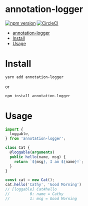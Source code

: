# annotation-logger

[![npm version](https://badge.fury.io/js/annotation-logger.svg)](https://badge.fury.io/js/annotation-logger) [![CircleCI](https://circleci.com/gh/kenju/annotation-logger.svg?style=svg)](https://circleci.com/gh/kenju/annotation-logger)

<!-- TOC -->

- [annotation-logger](#annotation-logger)
- [Install](#install)
- [Usage](#usage)

<!-- /TOC -->

# Install

```bash
yarn add annotation-logger
```

or 

```bash
npm install annotation-logger
```

# Usage

```js
import {
  loggable,
} from 'annotation-logger';

class Cat {
  @loggable(arguments)
  public hello(name, msg) {
    return `${msg}, I am ${name}!`;
  }
}

const cat = new Cat();
cat.hello('Cathy', 'Good Morning')
// [loggable] Cat#hello
//         0: name = Cathy
//         1: msg = Good Morning
```
